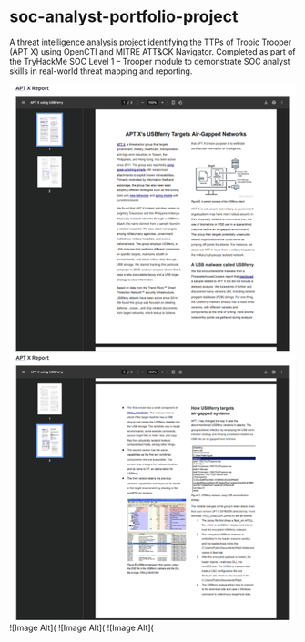 # soc-analyst-portfolio-project
A threat intelligence analysis project identifying the TTPs of Tropic Trooper (APT X) using OpenCTI and MITRE ATT&amp;CK Navigator. Completed as part of the TryHackMe SOC Level 1 – Trooper module to demonstrate SOC analyst skills in real-world threat mapping and reporting.

 ![Image Alt](https://github.com/andre5Jr/soc-analyst-portfolio-project/blob/f40efe3a13f58ffe146525bc56a8a2fcb660dfe8/Task%201%20-%20Who's%20The%20Threat%3F.png) 
 ![Image Alt](https://github.com/andre5Jr/soc-analyst-portfolio-project/blob/0a130c6bff42fa161a23b9fafd41bd33117ae984/Task%201%20-%20Who's%20The%20Threat%3F%20Pt%202..png)
 ![Image Alt](
 ![Image Alt](
 ![Image Alt](
